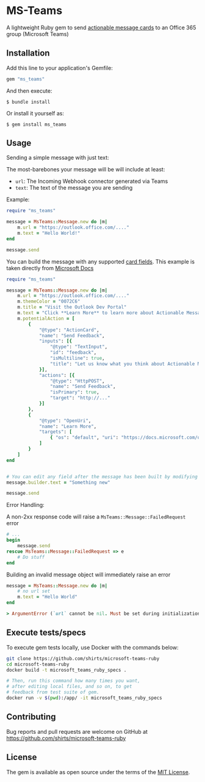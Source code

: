 # MS-Teams

A lightweight Ruby gem to send
[actionable message cards](https://docs.microsoft.com/en-us/outlook/actionable-messages/send-via-connectors)
to an Office 365 group (Microsoft Teams)

## Installation

Add this line to your application's Gemfile:

```ruby
gem "ms_teams"
```

And then execute:

    $ bundle install

Or install it yourself as:

    $ gem install ms_teams

## Usage

Sending a simple message with just text:

The most-barebones your message will be will include at least:
 - `url`: The Incoming Webhook connector generated via Teams
 - `text`: The text of the message you are sending

Example:
```ruby
require "ms_teams"

message = MsTeams::Message.new do |m|
    m.url = "https://outlook.office.com/...."
    m.text = "Hello World!"
end

message.send

```

You can build the message with any supported [card fields](https://docs.microsoft.com/en-us/outlook/actionable-messages/message-card-reference#card-fields).
This example is taken directly from [Microsoft Docs](https://docs.microsoft.com/en-us/outlook/actionable-messages/send-via-connectors)
```ruby
require "ms_teams"

message = MsTeams::Message.new do |m|
    m.url = "https://outlook.office.com/...."
    m.themeColor = "0072C6"
    m.title = "Visit the Outlook Dev Portal"
    m.text = "Click **Learn More** to learn more about Actionable Messages!"
    m.potentialAction = [
        {
            "@type": "ActionCard",
            "name": "Send Feedback",
            "inputs": [{
                "@type": "TextInput",
                "id": "feedback",
                "isMultiline": true,
                "title": "Let us know what you think about Actionable Messages"
            }],
            "actions": [{
                "@type": "HttpPOST",
                "name": "Send Feedback",
                "isPrimary": true,
                "target": "http://..."
            }]
        },
        {
            "@type": "OpenUri",
            "name": "Learn More",
            "targets": [
                { "os": "default", "uri": "https://docs.microsoft.com/outlook/actionable-messages" }
            ]
        }
    ]
end


# You can edit any field after the message has been built by modifying the `builder` object
message.builder.text = "Something new"

message.send
```

Error Handling:

A non-2xx response code will raise a `MsTeams::Message::FailedRequest` error

```ruby
# ...
begin
    message.send
rescue MsTeams::Message::FailedRequest => e
    # Do stuff
end
```


Building an invalid message object will immediately raise an error

```ruby
message = MsTeams::Message.new do |m|
    # no url set
    m.text = "Hello World"
end

> ArgumentError (`url` cannot be nil. Must be set during initialization)

```

## Execute tests/specs

To execute gem tests locally, use Docker with the commands below:

```bash
git clone https://github.com/shirts/microsoft-teams-ruby
cd microsoft-teams-ruby
docker build -t microsoft_teams_ruby_specs .

# Then, run this command how many times you want,
# after editing local files, and so on, to get
# feedback from test suite of gem.
docker run -v $(pwd):/app/ -it microsoft_teams_ruby_specs
```

## Contributing

Bug reports and pull requests are welcome on GitHub at https://github.com/shirts/microsoft-teams-ruby

## License

The gem is available as open source under the terms of the [MIT License](https://opensource.org/licenses/MIT).
